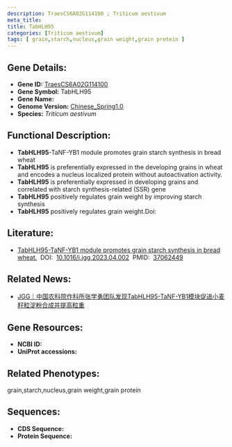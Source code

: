 ```yaml
---
description: TraesCS6A02G114100 ; Triticum aestivum
meta_title:
title: TabHLH95
categories: [Triticum aestivum]
tags: [ grain,starch,nucleus,grain weight,grain protein ]
---
```


## Gene Details:
- **Gene ID:**	[TraesCS6A02G114100]()
- **Gene Symbol:** TabHLH95
- **Gene Name:** 
- **Genome Version:** [Chinese_Spring1.0]()
- **Species:** *Triticum aestivum*

## Functional Description:
   - **TabHLH95**-TaNF-YB1 module promotes grain starch synthesis in bread wheat
   - **TabHLH95** is preferentially expressed in the developing grains in wheat and encodes a nucleus localized protein without autoactivation activity.
   - **TabHLH95** is preferentially expressed in developing grains and correlated with starch synthesis-related (SSR) gene
   - **TabHLH95** positively regulates grain weight by improving starch synthesis
   - **TabHLH95** positively regulates grain weight.Doi:	

## Literature:
   - [TabHLH95-TaNF-YB1 module promotes grain starch synthesis in bread wheat.]( https://www.sciencedirect.com/science/article/pii/S1673852723000899?via%3Dihub#appsec1)&nbsp;&nbsp;DOI:&nbsp;&nbsp;[10.1016/j.jgg.2023.04.002](https://www.sciencedirect.com/science/article/pii/S1673852723000899?via%3Dihub#appsec1)&nbsp;&nbsp;PMID:&nbsp;&nbsp;[37062449](https://pubmed.ncbi.nlm.nih.gov/37062449/)

## Related News:
   - [JGG｜中国农科院作科所张学勇团队发现TabHLH95-TaNF-YB1模块促进小麦籽粒淀粉合成并提高粒重](https://mp.weixin.qq.com/s/9dUAfiKO-ZPpsyh8qrEMJg)

## Gene Resources:
- **NCBI ID:** [](https://www.ncbi.nlm.nih.gov/gene/?term=)
- **UniProt accessions:** [](https://www.uniprot.org/uniprotkb//entry)

## Related Phenotypes:
grain,starch,nucleus,grain weight,grain protein

## Sequences:
- **CDS Sequence:**
- **Protein Sequence:**

